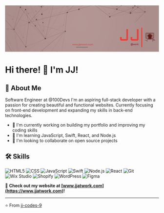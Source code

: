 ![Banner](banner.jpg)

# Hi there! 👋 I'm JJ!

## 🚀 About Me
Software Engineer at @100Devs
I'm an aspiring full-stack developer with a passion for creating beautiful and functional websites. Currently focusing on front-end development and expanding my skills in back-end technologies.

- 🔭 I'm currently working on building my portfolio and improving my coding skills
- 🌱 I'm learning JavaScript, Swift, React, and Node.js
- 👯 I'm looking to collaborate on open source projects

## 🛠 Skills
![HTML5](https://img.shields.io/badge/HTML5-E34F26?style=for-the-badge&logo=html5&logoColor=white)
![CSS](https://img.shields.io/badge/CSS-1572B6?style=for-the-badge&logo=css3&logoColor=white)
![JavaScript](https://img.shields.io/badge/JavaScript-F7DF1E?style=for-the-badge&logo=javascript&logoColor=black)
![Swift](https://img.shields.io/badge/Swift-FA7343?style=for-the-badge&logo=swift&logoColor=white)
![Node.js](https://img.shields.io/badge/Node.js-339933?style=for-the-badge&logo=nodedotjs&logoColor=white)
![React](https://img.shields.io/badge/React-61DAFB?style=for-the-badge&logo=react&logoColor=black)
![Git](https://img.shields.io/badge/Git-F05032?style=for-the-badge&logo=git&logoColor=white)
![Wix Studio](https://img.shields.io/badge/Wix%20Studio-FF5700?style=for-the-badge&logo=wix&logoColor=white)
![Shopify](https://img.shields.io/badge/Shopify-7AB55C?style=for-the-badge&logo=shopify&logoColor=white)
![WordPress](https://img.shields.io/badge/WordPress-21759B?style=for-the-badge&logo=wordpress&logoColor=white)
![Figma](https://img.shields.io/badge/Figma-F24E1E?style=for-the-badge&logo=figma&logoColor=white)



🚀 **Check out my website at [www.jjatwork.com](https://www.jjatwork.com)!**

---

⭐️ From [jj-codes-9](https://github.com/jj-codes-9)
